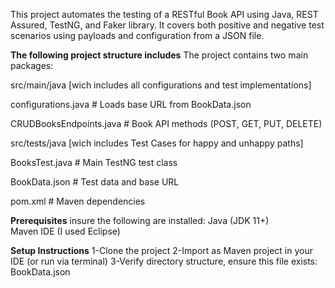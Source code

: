 This project automates the testing of a RESTful Book API using Java, REST Assured, TestNG, and Faker library. It covers both positive and negative test scenarios using payloads and configuration from a JSON file.

**The following project structure includes**
The project contains two main packages:

src/main/java [wich includes all configurations and test implementations]

configurations.java      # Loads base URL from BookData.json

CRUDBooksEndpoints.java  # Book API methods (POST, GET, PUT, DELETE)

src/tests/java [wich includes Test Cases for happy and unhappy paths]

BooksTest.java           # Main TestNG test class

BookData.json            # Test data and base URL

pom.xml                  # Maven dependencies

**Prerequisites**
insure the following are installed:
Java (JDK 11+)	
Maven
IDE (I used Eclipse)

**Setup Instructions**
1-Clone the project
2-Import as Maven project in your IDE (or run via terminal)
3-Verify directory structure, ensure this file exists: BookData.json
